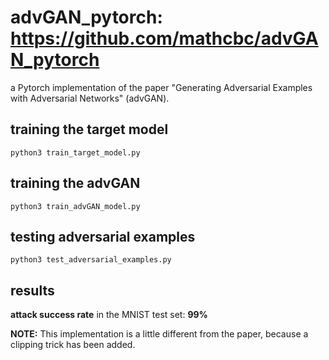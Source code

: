 # advGAN_pytorch: https://github.com/mathcbc/advGAN_pytorch
a Pytorch implementation of the paper "Generating Adversarial Examples with Adversarial Networks" (advGAN).

## training the target model

```shell
python3 train_target_model.py
```

## training the advGAN

```shell
python3 train_advGAN_model.py
```

## testing adversarial examples

```shell
python3 test_adversarial_examples.py
```

## results

**attack success rate** in the MNIST test set: **99%**

**NOTE:** This implementation is a little different from the paper, because a clipping trick has been added.
